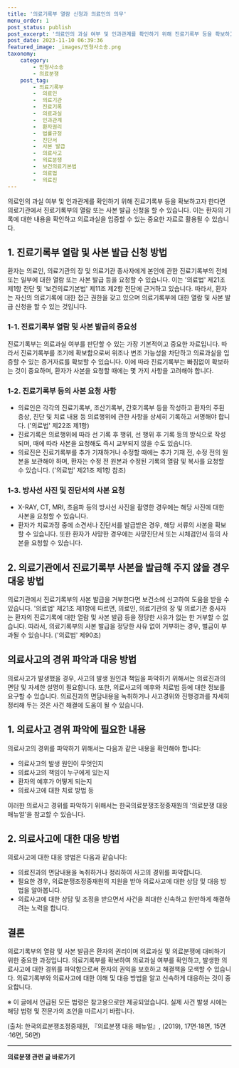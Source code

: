 ```yaml
---
title: '의료기록부 열람 신청과 의료인의 의무'
menu_order: 1
post_status: publish
post_excerpt: '의료인의 과실 여부 및 인과관계를 확인하기 위해 진료기록부 등을 확보하고자 한다면 의료기관에서 진료기록부의 열람 또는 사본 발급 신청을 할 수 있습니다. 이는 환자의 기록에 대한 내용을 확인하고 의료과실을 입증할 수 있는 중요한 자료로 활용될 수 있습니다.'
post_date: 2023-11-10 06:39:36
featured_image: _images/민형사소송.png
taxonomy:
    category:
        - 민형사소송
        - 의료분쟁
    post_tag:
        - 의료기록부
        -  의료인
        -  의료기관
        -  진료기록
        -  의료과실
        -  인과관계
        -  환자권리
        -  법률규정
        -  진단서
        -  사본 발급
        -  의료사고
        -  의료분쟁
        -  보건의료기본법
        -  의료법
        -  의료진
---
```



의료인의 과실 여부 및 인과관계를 확인하기 위해 진료기록부 등을 확보하고자 한다면 의료기관에서 진료기록부의 열람 또는 사본 발급 신청을 할 수 있습니다. 이는 환자의 기록에 대한 내용을 확인하고 의료과실을 입증할 수 있는 중요한 자료로 활용될 수 있습니다.

## 1. 진료기록부 열람 및 사본 발급 신청 방법

환자는 의료인, 의료기관의 장 및 의료기관 종사자에게 본인에 관한 진료기록부의 전체 또는 일부에 대한 열람 또는 사본 발급 등을 요청할 수 있습니다. 이는 '의료법' 제21조 제1항 전단 및 '보건의료기본법' 제11조 제2항 전단에 근거하고 있습니다. 따라서, 환자는 자신의 의료기록에 대한 접근 권한을 갖고 있으며 의료기록부에 대한 열람 및 사본 발급 신청을 할 수 있는 것입니다.

### 1-1. 진료기록부 열람 및 사본 발급의 중요성

진료기록부는 의료과실 여부를 판단할 수 있는 가장 기본적이고 중요한 자료입니다. 따라서 진료기록부를 조기에 확보함으로써 위조나 변조 가능성을 차단하고 의료과실을 입증할 수 있는 증거자료를 확보할 수 있습니다. 이에 따라 진료기록부는 빠짐없이 확보하는 것이 중요하며, 환자가 사본을 요청할 때에는 몇 가지 사항을 고려해야 합니다.

### 1-2. 진료기록부 등의 사본 요청 사항

- 의료인은 각각의 진료기록부, 조산기록부, 간호기록부 등을 작성하고 환자의 주된 증상, 진단 및 치료 내용 등 의료행위에 관한 사항을 상세히 기록하고 서명해야 합니다. ('의료법' 제22조 제1항)
- 진료기록은 의료행위에 따라 선 기록 후 행위, 선 행위 후 기록 등의 방식으로 작성되며, 때에 따라 사본을 요청해도 즉시 교부되지 않을 수도 있습니다.
- 의료진은 진료기록부를 추가 기재하거나 수정할 때에는 추가 기재 전, 수정 전의 원본을 보관해야 하며, 환자는 수정 전 원본과 수정된 기록의 열람 및 복사를 요청할 수 있습니다. ('의료법' 제21조 제1항 참조)

### 1-3. 방사선 사진 및 진단서의 사본 요청

- X-RAY, CT, MRI, 초음파 등의 방사선 사진을 촬영한 경우에는 해당 사진에 대한 사본을 요청할 수 있습니다.
- 환자가 치료과정 중에 소견서나 진단서를 발급받은 경우, 해당 서류의 사본을 확보할 수 있습니다. 또한 환자가 사망한 경우에는 사망진단서 또는 시체검안서 등의 사본을 요청할 수 있습니다.

## 2. 의료기관에서 진료기록부 사본을 발급해 주지 않을 경우 대응 방법

의료기관에서 진료기록부의 사본 발급을 거부한다면 보건소에 신고하여 도움을 받을 수 있습니다. '의료법' 제21조 제1항에 따르면, 의료인, 의료기관의 장 및 의료기관 종사자는 환자의 진료기록에 대한 열람 및 사본 발급 등을 정당한 사유가 없는 한 거부할 수 없습니다. 따라서, 의료기록부의 사본 발급을 정당한 사유 없이 거부하는 경우, 벌금이 부과될 수 있습니다. ('의료법' 제90조)

## 의료사고의 경위 파악과 대응 방법

의료사고가 발생했을 경우, 사고의 발생 원인과 책임을 파악하기 위해서는 의료진과의 면담 및 자세한 설명이 필요합니다. 또한, 의료사고의 예후와 치료법 등에 대한 정보를 요구할 수 있습니다. 의료진과의 면담내용을 녹취하거나 사고경위와 진행경과를 자세히 정리해 두는 것은 사건 해결에 도움이 될 수 있습니다.

## 1. 의료사고 경위 파악에 필요한 내용

의료사고의 경위를 파악하기 위해서는 다음과 같은 내용을 확인해야 합니다:

- 의료사고의 발생 원인이 무엇인지
- 의료사고의 책임이 누구에게 있는지
- 환자의 예후가 어떻게 되는지
- 의료사고에 대한 치료 방법 등

이러한 의료사고 경위를 파악하기 위해서는 한국의료분쟁조정중재원의 '의료분쟁 대응 매뉴얼'을 참고할 수 있습니다.

## 2. 의료사고에 대한 대응 방법

의료사고에 대한 대응 방법은 다음과 같습니다:

- 의료진과의 면담내용을 녹취하거나 정리하여 사고의 경위를 파악합니다.
- 필요한 경우, 의료분쟁조정중재원의 지원을 받아 의료사고에 대한 상담 및 대응 방법을 알아봅니다.
- 의료사고에 대한 상담 및 조정을 받으면서 사건을 최대한 신속하고 원만하게 해결하려는 노력을 합니다. 

## 결론

의료기록부의 열람 및 사본 발급은 환자의 권리이며 의료과실 및 의료분쟁에 대비하기 위한 중요한 과정입니다. 의료기록부를 확보하여 의료과실 여부를 확인하고, 발생한 의료사고에 대한 경위를 파악함으로써 환자의 권익을 보호하고 해결책을 모색할 수 있습니다. 의료기록부와 의료사고에 대한 이해 및 대응 방법을 알고 신속하게 대응하는 것이 중요합니다.

※ 이 글에서 언급된 모든 법령은 참고용으로만 제공되었습니다. 실제 사건 발생 시에는 해당 법령 및 전문가의 조언을 따르시기 바랍니다.

(출처: 한국의료분쟁조정중재원, 『의료분쟁 대응 매뉴얼』, (2019), 17면·18면, 15면·16면, 56면)
<!-- wp:separator -->
<hr class="wp-block-separator has-alpha-channel-opacity"/>
<!-- /wp:separator -->

<!-- wp:group {"backgroundColor":"base","layout":{"type":"constrained"}} -->
<div class="wp-block-group has-base-background-color has-background"><!-- wp:paragraph {"align":"center","fontSize":"medium"} -->
<p class="has-text-align-center has-large-font-size"><strong>의료분쟁 관련 글 바로가기</strong></p>
<!-- /wp:paragraph -->


<!-- wp:latest-posts
{"categories":[{"id":19793,"count":19,"description":"","link":"https://uknowlaw.com/category/%ec%9d%98%eb%a3%8c%eb%b6%84%ec%9f%81/","name":"의료분쟁","slug":"의료분쟁","taxonomy":"category","parent":0,"meta":[],"_links":{"self":[{"href":"https://uknowlaw.com/wp-json/wp/v2/categories/19793"}],"collection":[{"href":"https://uknowlaw.com/wp-json/wp/v2/categories"}],"about":[{"href":"https://uknowlaw.com/wp-json/wp/v2/taxonomies/category"}],"wp:post_type":[{"href":"https://uknowlaw.com/wp-json/wp/v2/posts?categories=19793"}],"curies":[{"name":"wp","href":"https://api.w.org/{rel}","templated":true}]}}],"postsToShow":100,"excerptLength":28,"postLayout":"grid","columns":2,"featuredImageAlign":"left","featuredImageSizeSlug":"large","fontSize":"small"} /--></div>
<!-- /wp:group -->